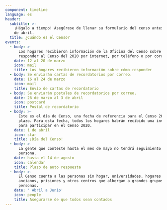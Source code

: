 ```yaml
---
component: timeline
language: es
header:
  subtitle: >-
    ¡Hágalo a tiempo! Asegúrese de llenar su formulario del censo antes del 30
    de abril.
  title: ¿Cuándo es el Censo?
events:
  - body: >-
      Los hogares recibieron información de la Oficina del Censo sobre cómo
      responder al Censo del 2020 por internet, por teléfono o por correo.
    date: 12 al 20 de marzo
    icon: mail
    title: Los hogares recibieron información sobre cómo responder
  - body: Se enviarán cartas de recordatorios por correo.
    date: 16 al 24 de marzo
    icon: mail
    title: Envío de cartas de recordatorio
  - body: Se enviarán postales de recordatorios por correo.
    date: 26 de marzo al 3 de abril
    icon: postcard
    title: Postal de recordatorio
  - body: >-
      Este es el día de Censo, una fecha de referencia para el Censo 2020—No un
      plazo. Para esta fecha, todos los hogares habrán recibido una invitación
      para participar en el Censo 2020.
    date: 1 de abril
    icon: star
    title: ¡Día del Censo!
  - body: >-
      La gente que conteste hasta el mes de mayo no tendrá seguimiento en
      persona.
    date: hasta el 14 de agosto
    icon: calendar
    title: Plazo de auto respuesta
  - body: >-
      El Censo cuenta a las personas sin hogar, universidades, hogares de
      ancianos, prisiones y otros centros que albergan a grandes grupos de
      personas.
    date: ' Abril a Junio'
    icon: people
    title: Asegurarse de que todos sean contados
---
```


